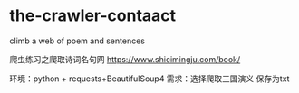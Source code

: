 # the-crawler-contaact
climb a web of poem and sentences

爬虫练习之爬取诗词名句网  <https://www.shicimingju.com/book/>

环境：python + requests+BeautifulSoup4
需求：选择爬取三国演义
保存为txt
